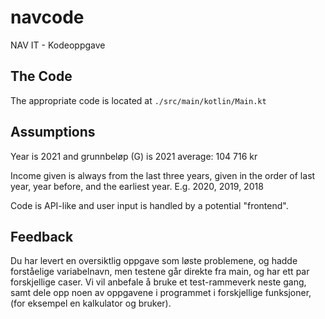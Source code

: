 # navcode

NAV IT - Kodeoppgave

## The Code

The appropriate code is located at `./src/main/kotlin/Main.kt`


## Assumptions

Year is 2021 and grunnbeløp (G) is 2021 average: 104 716 kr

Income given is always from the last three years, given in the order of last year, year before, and the earliest year. E.g. 2020, 2019, 2018

Code is API-like and user input is handled by a potential "frontend".

## Feedback

Du har levert en oversiktlig oppgave som løste problemene, og hadde forståelige variabelnavn, men
testene går direkte fra main, og har ett par forskjellige caser. Vi vil anbefale å bruke et
test-rammeverk neste gang, samt dele opp noen av oppgavene i programmet i forskjellige funksjoner,
(for eksempel en kalkulator og bruker).
